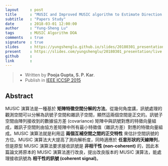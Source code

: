 ```yaml
---
layout     : post
title      : "MUSIC and Improved MUSIC algorithm to Estimate Direction Arrival"
subtitle   : "Papers Study"
date       : 2018-03-01 12:00:00
author     : "Yung-Sheng Lu"
tags       : MUSIC Algorithm DOA
comments   : true
signature  : true
slides     : https://yungshenglu.github.io/slides/20180301_presentation.html
present    : https://slides.com/yungshenglu/20180301_presentation/live
github     :
link       :
---
```


> * Written by **Pooja Gupta, S. P. Kar**.
> * Publish in [IEEE ICCSP 2015](http://ieeexplore.ieee.org/document/7322593/)

## Abstract

MUSIC 演算法是一種基於 **矩陣特徵空間分解的方法**。從幾何角度講，訊號處理的觀測空間可以分解為訊號子空間和雜訊子空間，顯然這兩個空間是正交的。訊號子空間由陣列接收到的數據協方差 (covariance) 矩陣中與訊號對應的特徵向量組成，雜訊子空間則由協方差矩陣中所有最小特徵值（雜訊方差）對應的特徵向量組成。MUSIC 演算法就是利用這 **兩個互補空間之間的正交特性** 來估計空間訊號的方位。MUSIC 演算法大大提高了測向解析度，同時適應於 **任意形狀的天線陣列**，但是原型 MUSIC 演算法要求接收訊號是 **非相干性 (non-coherent)** 的，因此本篇論文將原本的 MUSIC 演算法進行改良，提出改良版本的 MUSIC 演算法，能處理接收訊號為 **相干性的訊號 (coherent signal)**。
